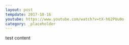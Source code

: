 ```yaml
---
layout: post
tempdate: 2017-10-16
youtube: https://www.youtube.com/watch?v=tX-h62PUu0o
category: _placeholder
---
```

test content